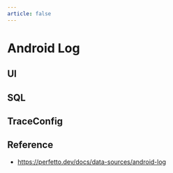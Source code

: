 ```yaml
---
article: false
---
```


# Android Log


## UI
## SQL
## TraceConfig

## Reference

- https://perfetto.dev/docs/data-sources/android-log